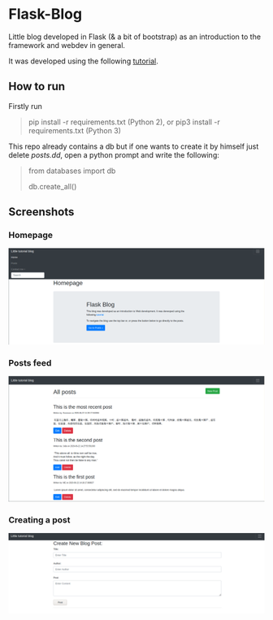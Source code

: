 # Flask-Blog

Little blog developed in Flask (& a bit of bootstrap) as an introduction to the framework and webdev in general.

It was developed using the following [tutorial](https://www.youtube.com/watch?v=3mwFC4SHY-Y).

## How to run
Firstly run
  > pip install -r requirements.txt (Python 2), or pip3 install -r requirements.txt (Python 3)

This repo already contains a db but if one wants to create it by himself just delete *posts.dd*, open a python prompt and write the following:

> from databases import db
> 
>   db.create_all()

## Screenshots 
### Homepage
![Homepage screenshot](Readme_imgs/homepage.png)
### Posts feed
![Posts screenshot](Readme_imgs/posts.png)
### Creating a post
![New post screenshot](Readme_imgs/new_post.png)


